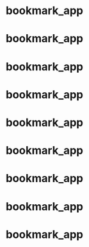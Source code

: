 # bookmark_app
# bookmark_app
# bookmark_app
# bookmark_app
# bookmark_app
# bookmark_app
# bookmark_app
# bookmark_app
# bookmark_app
